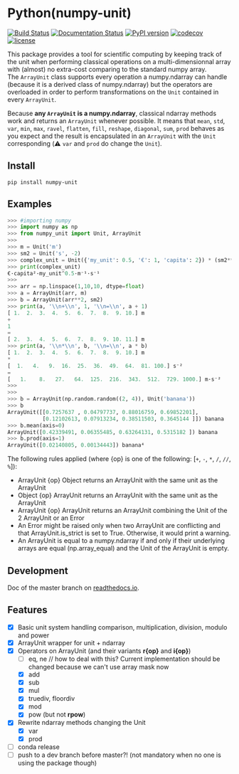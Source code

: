 # Python(numpy-unit)

[![Build Status](https://travis-ci.org/politinsa/numpy-unit.svg?branch=master)](https://travis-ci.org/politinsa/numpy-unit)
[![Documentation Status](https://readthedocs.org/projects/numpy-unit/badge/?version=latest)](https://numpy-unit.readthedocs.io/en/latest/?badge=latest)
[![PyPI version](https://badge.fury.io/py/numpy-unit.svg)](https://badge.fury.io/py/numpy-unit)
[![codecov](https://codecov.io/gh/politinsa/numpy-unit/branch/master/graph/badge.svg)](https://codecov.io/gh/politinsa/numpy-unit)
[![license](https://img.shields.io/badge/license-Unlicense-blue)](https://github.com/politinsa/numpy-unit/blob/master/LICENSE)


This package provides a tool for scientific computing by keeping track of the unit when performing classical operations on a multi-dimensionnal array with (almost) no extra-cost comparing to the standard numpy array.  
The `ArrayUnit` class supports every operation a numpy.ndarray can handle (because it is a derived class of numpy.ndarray) but the operators are overloaded in order to perform transformations on the `Unit` contained in every `ArrayUnit`.  

Because **any `ArrayUnit` is a numpy.ndarray**, classical ndarray methods work and returns an `ArrayUnit` whenever possible. It means that ``mean``, ``std``, ``var``, ``min``, ``max``, ``ravel``, ``flatten``, ``fill``, ``reshape``, ``diagonal``, ``sum``, ``prod`` behaves as you expect and the result is encapsulated in an `ArrayUnit` with the `Unit` corresponding (:warning: ``var`` and ``prod`` do change the `Unit`).

## Install

    pip install numpy-unit

## Examples

```python
>>> #importing numpy 
>>> import numpy as np
>>> from numpy_unit import Unit, ArrayUnit
>>> 
>>> m = Unit('m')
>>> sm2 = Unit('s', -2)
>>> complex_unit = Unit({'my_unit': 0.5, '€': 1, 'capita': 2}) * (sm2**0.5) / m
>>> print(complex_unit)
€·capita²·my_unit^0.5·m⁻¹·s⁻¹
>>>
>>> arr = np.linspace(1,10,10, dtype=float)
>>> a = ArrayUnit(arr, m)
>>> b = ArrayUnit(arr**2, sm2)
>>> print(a, '\\n+\\n', 1, '\\n=\\n', a + 1)
[ 1.  2.  3.  4.  5.  6.  7.  8.  9. 10.] m
+
1 
=
[ 2.  3.  4.  5.  6.  7.  8.  9. 10. 11.] m
>>> print(a, '\\n*\\n', b, '\\n=\\n', a * b)
[ 1.  2.  3.  4.  5.  6.  7.  8.  9. 10.] m
*
[  1.   4.   9.  16.  25.  36.  49.  64.  81. 100.] s⁻²
=
[   1.    8.   27.   64.  125.  216.  343.  512.  729. 1000.] m·s⁻²
>>>
>>>
>>> b = ArrayUnit(np.random.random((2, 4)), Unit('banana'))
>>> b
ArrayUnit([[0.7257637 , 0.04797737, 0.88016759, 0.69852201],
           [0.12102613, 0.07913234, 0.38511503, 0.3645144 ]]) banana
>>> b.mean(axis=0)
ArrayUnit([0.42339491, 0.06355485, 0.63264131, 0.5315182 ]) banana
>>> b.prod(axis=1)
ArrayUnit([0.02140805, 0.00134443]) banana⁴

```

The following rules applied (where {op} is one of the following: [``+``, ``-``, ``*``, ``/``, ``//``, ``%``]):  

* ArrayUnit {op} Object returns an ArrayUnit with the same unit as the ArrayUnit
* Object {op} ArrayUnit returns an ArrayUnit with the same unit as the ArrayUnit
* ArrayUnit {op} ArrayUnit returns an ArrayUnit combining the Unit of the 2 ArrayUnit or an Error
* An Error might be raised only when two ArrayUnit are conflicting and that ArrayUnit.is_strict is set to True. Otherwise, it would print a warning.
* An ArrayUnit is equal to a numpy.ndarray if and only if their underlying arrays are equal (np.array_equal) and the Unit of the ArrayUnit is empty.

## Development
Doc of the master branch on [readthedocs.io](https://numpy-unit.readthedocs.io/en/latest/).

## Features
- [x] Basic unit system handling comparison, multiplication, division, modulo and power
- [x] ArrayUnit wrapper for unit + ndarray
- [x] Operators on ArrayUnit (and their variants __r{op}__ and __i{op}__)
     - [ ] eq, ne // how to deal with this? Current implementation should be changed because we can't use array mask now
     - [x] add
     - [x] sub
     - [x] mul
     - [x] truediv, floordiv
     - [x] mod
     - [x] pow (but not __rpow__)
- [x] Rewrite ndarray methods changing the Unit
     - [x] var
     - [x] prod
- [ ] conda release
- [ ] push to a dev branch before master?! (not mandatory when no one is using the package though)
